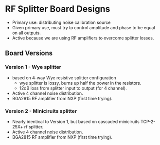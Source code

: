 # RF Splitter Board Designs
- Primary use: distributing noise calibration source
- Given primary use, must try to control amplitude and phase to be equal on all outputs.
- Active because we are using RF amplifiers to overcome splitter losses.
  
## Board Versions

### Version 1 - Wye splitter
- based on 4-way Wye resistive splitter configuration
  - wye splitter is lossy, burns up half the power in the resistors.
  - 12dB loss from splitter input to output (for 4 channel).
- Active 4 channel noise distribution.
- BGA2815 RF amplifier from NXP (first time trying).

### Version 2 - Miniciruits splitter
- Nearly identical to Version 1, but based on cascaded miniciruits TCP-2-25X+ rf splitter.
- Active 4 channel noise distribution.
- BGA2815 RF amplifier from NXP (first time trying).

